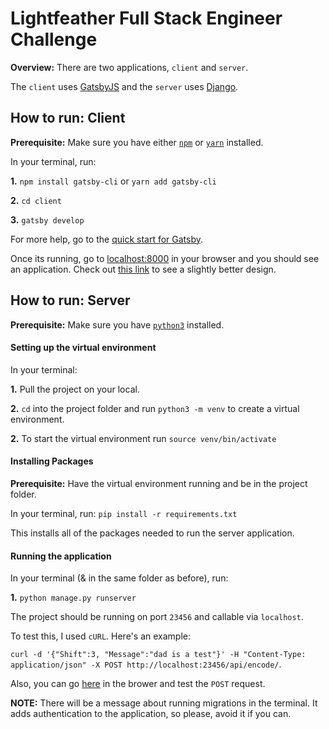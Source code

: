 # Lightfeather Full Stack Engineer Challenge

__Overview:__ There are two applications, `client` and `server`.

The `client` uses [GatsbyJS](https://www.gatsbyjs.org/) and the `server` uses [Django](https://docs.djangoproject.com).

## How to run: Client
__Prerequisite:__ Make sure you have either [`npm`](https://www.npmjs.com/) or [`yarn`](https://yarnpkg.com/) installed. 


In your terminal, run: 

__1.__ `npm install gatsby-cli` or `yarn add gatsby-cli`

__2.__ `cd client`

__3.__ `gatsby develop`

For more help, go to the [quick start for Gatsby](https://www.gatsbyjs.org/docs/quick-start).

Once its running, go to [localhost:8000](localhost:8000) in your browser and you should see an application. Check out [this link](localhost:8000/slightly-better-design) to see a slightly better design.

## How to run: Server

__Prerequisite:__ Make sure you have [`python3`](https://realpython.com/installing-python/) installed. 

#### Setting up the virtual environment 

In your terminal: 

__1.__ Pull the project on your local. 

__2.__ `cd` into the project folder and run `python3 -m venv` to create a virtual environment.

__2.__ To start the virtual environment run `source venv/bin/activate`


#### Installing Packages

__Prerequisite:__ Have the virtual environment running and be in the project folder. 

In your terminal, run: `pip install -r requirements.txt`

This installs all of the packages needed to run the server application.


#### Running the application

In your terminal (& in the same folder as before), run: 

__1.__ `python manage.py runserver`

The project should be running on port `23456` and callable via `localhost`. 

To test this, I used `cURL`. Here's an example:

`curl -d '{"Shift":3, "Message":"dad is a test"}' -H "Content-Type: application/json" -X POST http://localhost:23456/api/encode/`.

Also, you can go [here](http://127.0.0.1:23456/api/encode/) in the brower and test the `POST` request.

__NOTE:__ There will be a message about running migrations in the terminal. It adds authentication to the application, so please, avoid it if you can.

